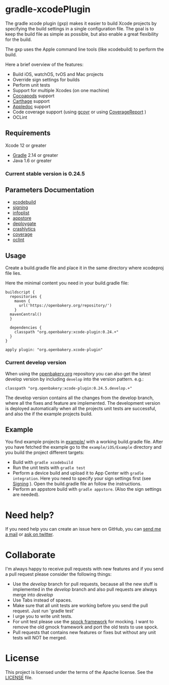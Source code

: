 gradle-xcodePlugin
==================

The gradle xcode plugin (gxp) makes it easier to build Xcode projects by specifying the build settings in a single configuration file. The goal is to keep the build file as simple as possible, but also enable a great flexibility for the build.

The gxp uses the Apple command line tools (like xcodebuild) to perform the build.

Here a brief overview of the features:

* Build iOS, watchOS, tvOS and Mac projects
* Override sign settings for builds
* Perform unit tests
* Support for multiple Xcodes (on one machine)
* [Cocoapods](https://cocoapods.org/) support
* [Carthage](https://github.com/Carthage/Carthage) support
* [Appledoc](http://gentlebytes.com/appledoc/) support
* Code coverage support (using [gcovr](http://gcovr.com) or using [CoverageReport](https://github.com/openbakery/CoverageReport) )
* OCLint



## Requirements

 Xcode 12 or greater
* [Gradle](http://gradle.org) 2.14 or greater
* Java 1.6 or greater


### Current stable version is 0.24.5


## Parameters Documentation

* [xcodebuild](Documentation/xcodebuild.md)
* [signing](Documentation/signing.md)
* [infoplist](Documentation/infolist.md)
* [appstore](Documentation/appstore.md)
* [deploygate](Documentation/deploygate.md)
* [crashlytics](Documentation/crashlytics.md)
* [coverage](Documentation/coverage.md)
* [oclint](Documentation/oclint.md)



## Usage

Create a build.gradle file and place it in the same directory where xcodeproj file lies.

Here the minimal content you need in your build.gradle file:

```
buildscript {
  repositories {
    maven {
      url('https://openbakery.org/repository/')
    }
  mavenCentral()
  }

  dependencies {
    classpath "org.openbakery:xcode-plugin:0.24.+"
  }
}

apply plugin: "org.openbakery.xcode-plugin"
```

### Current develop version

When using the [openbakery.org](https://openbakery.org) repository you can also get the latest develop version by including `develop` into the version pattern. e.g.: 
```
classpath "org.openbakery:xcode-plugin:0.24.5.develop.+"
```

The develop version contains all the changes from the develop branch, where all the fixes and feature are implemented. The development version is deployed automatically when all the projects unit tests are  successful, and also the if the example projects build. 


## Example

You find example projects in [example/](example/) with a working build.gradle file.
After you have fetched the example go to the `example/iOS/Example` directory and you build the project different targets:

* Build with `gradle xcodebuild`
* Run the unit tests with `gradle test`
* Perform a device build and upload it to App Center with `gradle integration`. Here you need to specify your sign settings first (see [Signing](Documentation/Parameters.md#sign-settings) ). Open the build.gradle file an follow the instructions.
* Perform an appstore build with `gradle appstore`. (Also the sign settings are needed).

# Need help?

If you need help you can create an issue here on GitHub, you can [send me a mail](mailto:rene@openbakery.org) or [ask on twitter](https://twitter.com/rpirringer).

# Collaborate

I'm always happy to receive pull requests with new features and if you send a pull request please consider the following things:

* Use the _develop_ branch for pull requests, because all the new stuff is implemented in the _develop_ branch and also pull requests are always merge into _develop_
* Use Tabs instead of spaces.
* Make sure that all unit tests are working before you send the pull request. Just run 'gradle test' 
* I urge you to write unit tests. 
* For unit test please use the [spock framework](http://spockframework.org) for mocking. I want to remove the old gmock framework and port the old tests to use spock.
* Pull requests that contains new features or fixes but without any unit tests will NOT be merged.


# License

This project is licensed under the terms of the Apache license. See the [LICENSE](LICENSE) file.
